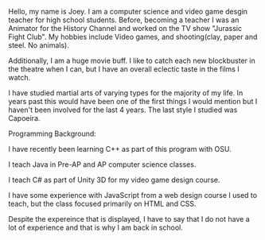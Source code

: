 Hello, my name is Joey.  I am a computer science and video game desgin teacher for high school 
students.  Before, becoming a teacher I was an Animator for the History Channel and worked on 
the TV show "Jurassic Fight Club".  My hobbies include Video games, and shooting(clay, paper 
and steel. No animals).

Additionally, I am a huge movie buff.  I like to catch each new blockbuster in the theatre when I
can, but I have an overall eclectic taste in the films I watch.

I have studied martial arts of varying types for the majority of my life.  In years past this would
have been one of the first things I would mention but I haven't been involved for the last 4 years.
The last style I studied was Capoeira.


Programming Background:

I have recently been learning C++ as part of this program with OSU.

I teach Java in Pre-AP and AP computer science classes.

I teach C# as part of Unity 3D for my video game design course.

I have some experience with JavaScript from a web design course I used to teach, but the class
focused primarily on HTML and CSS.

Despite the expereince that is displayed, I have to say that I do not have a lot of experience and
that is why I am back in school.
